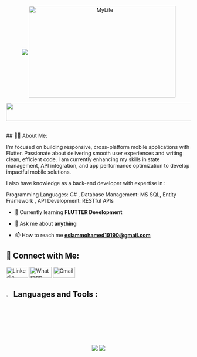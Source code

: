 <div style="display: flex; justify-content: center; align-items: center; text-align: center;">
	<img src="https://readme-typing-svg.herokuapp.com/?font=Montserrat&size=35&left=true&vLeft=true&width=500&height=250&duration=2100&lines=Hi+👋,%20I'm+Eslam+Mohamed;Flutter%20Developer+😎;&color=4C53A5" /> <img align="right" alt="MyLife" width="400" height="250px" src="https://user-images.githubusercontent.com/74038190/212748842-9fcbad5b-6173-4175-8a61-521f3dbb7514.gif?cid=790b7611rb8cp36foa8zqipr0yzqyv3d79uoce4fn7lbxott&ep=v1_gifs_search&rid=giphy.gif&ct=g ">
</div>
<p align="center">
  <img src="https://github.com/Govindv7555/Govindv7555/blob/main/49e76e0596857673c5c80c85b84394c1.gif" width=650px height=50px>
</p> 
<br>
## 🙋‍♂️ About Me:

I'm focused on building responsive, cross-platform mobile applications with Flutter. Passionate about delivering smooth user experiences and writing clean, efficient code. I am currently enhancing my skills in state management, API integration, and app performance optimization to develop impactful mobile solutions.

I also have knowledge as a back-end developer with expertise in :

Programming Languages: C# , 
Database Management: MS SQL, Entity Framework ,
API Development: RESTful APIs 



  
- 🌱 Currently learning **FLUTTER Development**

- 💬 Ask me about **anything**

- 📫 How to reach me **eslammohamed19190@gmail.com**


## 🤝 Connect with Me:
<p align="left">
  	<a href="https://linkedin.com/in/eslam-mohamed-852a21235"><img src="https://img.shields.io/badge/linkedin-%230A66C2.svg?style=plastic&logo=linkedin&logoColor=white" alt="LinkedIn" width="60" height="30"/></a>
	<a href="https://wa.me/+201125739180"><img src="https://img.shields.io/badge/whatsapp-%2325D366.svg?style=plastic&logo=whatsapp&logoColor=white" alt="Whatsapp" width="60" height="30"/></a>
<a href="mailto:eslammohamed19190@gmail.com"><img src="https://img.shields.io/badge/gmail-%23EA4335.svg?style=plastic&logo=gmail&logoColor=white" alt="Gmail" width="60" height="30"/></a>
</p>












## <img src="https://media2.giphy.com/media/QssGEmpkyEOhBCb7e1/giphy.gif?cid=ecf05e47a0n3gi1bfqntqmob8g9aid1oyj2wr3ds3mg700bl&rid=giphy.gif" width ="3%">  Languages and Tools :
<div align="center">
    <img src="https://skillicons.dev/icons?i=flutter,dart,firebase,supabase" />
    <img src="https://skillicons.dev/icons?i=git,github,androidstudio,vscode,visualstudio,figma,postman,cpp,cs" /><br>
   
   
</div>
